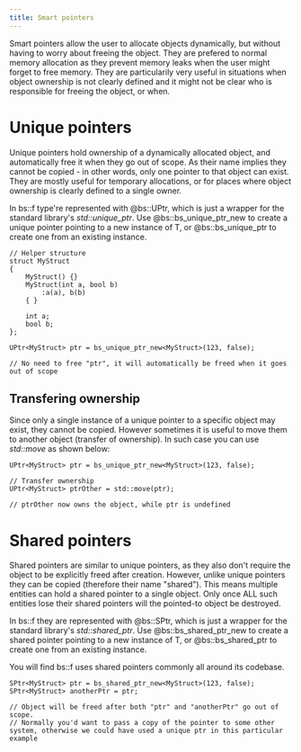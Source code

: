 ```yaml
---
title: Smart pointers
---
```


Smart pointers allow the user to allocate objects dynamically, but without having to worry about freeing the object. They are prefered to normal memory allocation as they prevent memory leaks when the user might forget to free memory. They are particularily very useful in situations when object ownership is not clearly defined and it might not be clear who is responsible for freeing the object, or when.

# Unique pointers
Unique pointers hold ownership of a dynamically allocated object, and automatically free it when they go out of scope. As their name implies they cannot be copied - in other words, only one pointer to that object can exist. They are mostly useful for temporary allocations, or for places where object ownership is clearly defined to a single owner.

In bs::f type're represented with @bs::UPtr, which is just a wrapper for the standard library's *std::unique_ptr*. Use @bs::bs_unique_ptr_new to create a unique pointer pointing to a new instance of T, or @bs::bs_unique_ptr to create one from an existing instance. 

~~~~~~~~~~~~~{.cpp}
// Helper structure
struct MyStruct 
{ 
	MyStruct() {}
	MyStruct(int a, bool b)
		:a(a), b(b)
	{ }
	
	int a; 
	bool b; 
};

UPtr<MyStruct> ptr = bs_unique_ptr_new<MyStruct>(123, false);

// No need to free "ptr", it will automatically be freed when it goes out of scope
~~~~~~~~~~~~~

## Transfering ownership
Since only a single instance of a unique pointer to a specific object may exist, they cannot be copied. However sometimes it is useful to move them to another object (transfer of ownership). In such case you can use *std::move* as shown below:

~~~~~~~~~~~~~{.cpp}
UPtr<MyStruct> ptr = bs_unique_ptr_new<MyStruct>(123, false);

// Transfer ownership
UPtr<MyStruct> ptrOther = std::move(ptr);

// ptrOther now owns the object, while ptr is undefined
~~~~~~~~~~~~~

# Shared pointers
Shared pointers are similar to unique pointers, as they also don't require the object to be explicitly freed after creation. However, unlike unique pointers they can be copied (therefore their name "shared"). This means multiple entities can hold a shared pointer to a single object. Only once ALL such entities lose their shared pointers will the pointed-to object be destroyed.

In bs::f they are represented with @bs::SPtr, which is just a wrapper for the standard library's *std::shared_ptr*. Use @bs::bs_shared_ptr_new to create a shared pointer pointing to a new instance of T, or @bs::bs_shared_ptr to create one from an existing instance. 

You will find bs::f uses shared pointers commonly all around its codebase.

~~~~~~~~~~~~~{.cpp}
SPtr<MyStruct> ptr = bs_shared_ptr_new<MyStruct>(123, false);
SPtr<MyStruct> anotherPtr = ptr;

// Object will be freed after both "ptr" and "anotherPtr" go out of scope. 
// Normally you'd want to pass a copy of the pointer to some other system, otherwise we could have used a unique ptr in this particular example
~~~~~~~~~~~~~